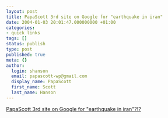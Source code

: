 ```yaml
---
layout: post
title: PapaScott 3rd site on Google for "earthquake in iran"
date: 2004-01-03 20:01:47.000000000 +01:00
categories:
- quick links
tags: []
status: publish
type: post
published: true
meta: {}
author:
  login: shanson
  email: papascott-wp@gmail.com
  display_name: PapaScott
  first_name: Scott
  last_name: Hanson
---
```

<p><a title="Behind Red Cross and CNN, ahead of BBC and Pravda? Google sucks." href="http://www.google.com/search?hl=en&amp;ie=utf-8&amp;oe=utf-8&amp;q=earthquake in iran">PapaScott 3rd site on Google for "earthquake in iran"?!?</a></p>
